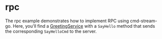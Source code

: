 # rpc
The rpc example demonstrates how to implement RPC using cmd-stream-go. Here, 
you'll find a [GreetingService](service.go) with a `SayHello` method that sends 
the corresponding `SayHelloCmd` to the server.

